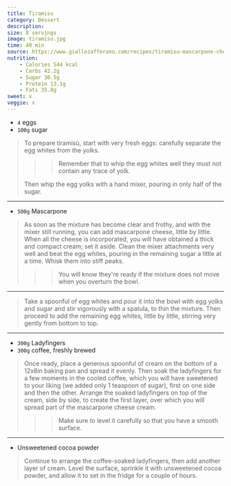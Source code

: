 ```yaml
---
title: Tiramisu
category: Dessert
description:
size: 8 servings
image: tiramisu.jpg
time: 40 min
source: https://www.giallozafferano.com/recipes/tiramisu-mascarpone-cheese-and-ladyfingers-dessert.html
nutrition:
	- Calories 544 kcal
	- Carbs 42.2g
	- Sugar 30.5g
	- Protein 13.1g
	- Fats 35.8g
sweet: x
veggie: x
---
```


* `4` eggs
* `100g` sugar

> To prepare tiramisù, start with very fresh eggs: carefully separate the egg whites from the yolks.
>
>>> Remember that to whip the egg whites well they must not contain any trace of yolk.
>
> Then whip the egg yolks with a hand mixer, pouring in only half of the sugar.
 
---

* `500g` Mascarpone

> As soon as the mixture has become clear and frothy, and with the mixer still running, you can add mascarpone cheese, little by little. When all the cheese is incorporated, you will have obtained a thick and compact cream; set it aside. Clean the mixer attachments very well and beat the egg whites, pouring in the remaining sugar a little at a time. Whisk them into stiff peaks.
>
>>> You will know they're ready if the mixture does not move when you overturn the bowl.

---

> Take a spoonful of egg whites and pour it into the bowl with egg yolks and sugar and stir vigorously with a spatula, to thin the mixture. Then proceed to add the remaining egg whites, little by little, stirring very gently from bottom to top.

---

* `300g` Ladyfingers
* `300g` coffee, freshly brewed

> Once ready, place a generous spoonful of cream on the bottom of a 12x8in baking pan and spread it evenly. Then soak the ladyfingers for a few moments in the cooled coffee, which you will have sweetened to your liking (we added only 1 teaspoon of sugar), first on one side and then the other.
> Arrange the soaked ladyfingers on top of the cream, side by side, to create the first layer, over which you will spread part of the mascarpone cheese cream.
>
>>> Make sure to level it carefully so that you have a smooth surface.

---

* Unsweetened cocoa powder

> Continue to arrange the coffee-soaked ladyfingers, then add another layer of cream. Level the surface, sprinkle it with unsweetened cocoa powder, and allow it to set in the fridge for a couple of hours.
